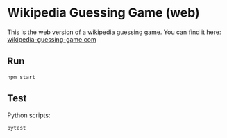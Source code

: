 # Wikipedia Guessing Game (web)

This is the web version of a wikipedia guessing game. You can find it here:
[wikipedia-guessing-game.com](http://wikipedia-guessing-game.com/)

## Run

```shell
npm start
```

## Test

Python scripts:
```shell
pytest
```